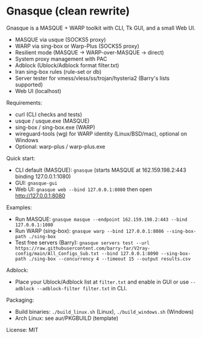 # Gnasque (clean rewrite)

Gnasque is a MASQUE + WARP toolkit with CLI, Tk GUI, and a small Web UI.

- MASQUE via usque (SOCKS5 proxy)
- WARP via sing-box or Warp-Plus (SOCKS5 proxy)
- Resilient mode (MASQUE → WARP-over-MASQUE → direct)
- System proxy management with PAC
- Adblock (Ublock/Adblock format filter.txt)
- Iran sing-box rules (rule-set or db)
- Server tester for vmess/vless/ss/trojan/hysteria2 (Barry's lists supported)
- Web UI (localhost)

Requirements:
- curl (CLI checks and tests)
- usque / usque.exe (MASQUE)
- sing-box / sing-box.exe (WARP)
- wireguard-tools (wg) for WARP identity (Linux/BSD/mac), optional on Windows
- Optional: warp-plus / warp-plus.exe

Quick start:
- CLI default (MASQUE): `gnasque` (starts MASQUE at 162.159.198.2:443 binding 127.0.0.1:1080)
- GUI: `gnasque-gui`
- Web UI: `gnasque web --bind 127.0.0.1:8080` then open http://127.0.0.1:8080

Examples:
- Run MASQUE: `gnasque masque --endpoint 162.159.198.2:443 --bind 127.0.0.1:1080`
- Run WARP (sing-box): `gnasque warp --bind 127.0.0.1:8086 --sing-box-path ./sing-box`
- Test free servers (Barry): `gnasque servers test --url https://raw.githubusercontent.com/barry-far/V2ray-config/main/All_Configs_Sub.txt --bind 127.0.0.1:8090 --sing-box-path ./sing-box --concurrency 4 --timeout 15 --output results.csv`

Adblock:
- Place your Ublock/Adblock list at `filter.txt` and enable in GUI or use `--adblock --adblock-filter filter.txt` in CLI.

Packaging:
- Build binaries: `./build_linux.sh` (Linux), `./build_windows.sh` (Windows)
- Arch Linux: see aur/PKGBUILD (template)

License: MIT